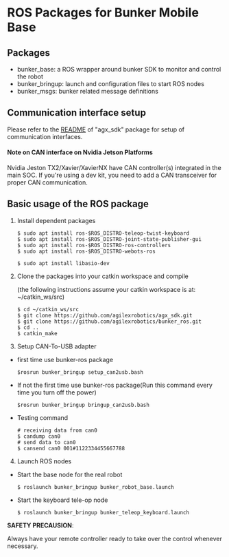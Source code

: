 # ROS Packages for Bunker Mobile Base

## Packages

* bunker_base: a ROS wrapper around bunker SDK to monitor and control the robot
* bunker_bringup: launch and configuration files to start ROS nodes
* bunker_msgs: bunker related message definitions

## Communication interface setup

Please refer to the [README](https://github.com/agilexrobotics/agx_sdk#hardware-interface) of "agx_sdk" package for setup of communication interfaces.

#### Note on CAN interface on Nvidia Jetson Platforms

Nvidia Jeston TX2/Xavier/XavierNX have CAN controller(s) integrated in the main SOC. If you're using a dev kit, you need to add a CAN transceiver for proper CAN communication.

## Basic usage of the ROS package

1. Install dependent packages

    ```
    $ sudo apt install ros-$ROS_DISTRO-teleop-twist-keyboard
    $ sudo apt install ros-$ROS_DISTRO-joint-state-publisher-gui
    $ sudo apt install ros-$ROS_DISTRO-ros-controllers
    $ sudo apt install ros-$ROS_DISTRO-webots-ros
    ```
    ```
    $ sudo apt install libasio-dev
    ```

2. Clone the packages into your catkin workspace and compile

    (the following instructions assume your catkin workspace is at: ~/catkin_ws/src)

    ```
    $ cd ~/catkin_ws/src
    $ git clone https://github.com/agilexrobotics/agx_sdk.git
    $ git clone https://github.com/agilexrobotics/bunker_ros.git
    $ cd ..
    $ catkin_make
    ```

3. Setup CAN-To-USB adapter
* first time use bunker-ros package
    ```
    $rosrun bunker_bringup setup_can2usb.bash
    ```
* If not the first time use bunker-ros package(Run this command every time you turn off the power)
    ```
    $rosrun bunker_bringup bringup_can2usb.bash
    ```
* Testing command
    ```
    # receiving data from can0
    $ candump can0
    # send data to can0
    $ cansend can0 001#1122334455667788
    ```
4. Launch ROS nodes

* Start the base node for the real robot

    ```
    $ roslaunch bunker_bringup bunker_robot_base.launch
    ```

* Start the keyboard tele-op node

    ```
    $ roslaunch bunker_bringup bunker_teleop_keyboard.launch
    ```


**SAFETY PRECAUSION**:

Always have your remote controller ready to take over the control whenever necessary.

